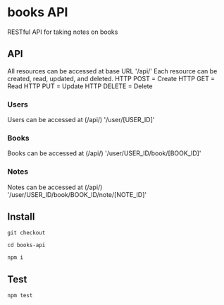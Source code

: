 # books API
RESTful API for taking notes on books

## API
All resources can be accessed at base URL '/api/'
Each resource can be created, read, updated, and deleted.
HTTP POST = Create
HTTP GET = Read
HTTP PUT = Update
HTTP DELETE = Delete
### Users
Users can be accessed at (/api/) '/user/[USER_ID]'

### Books
Books can be accessed at (/api/) '/user/USER_ID/book/[BOOK_ID]'

### Notes
Notes can be accessed at (/api/) '/user/USER_ID/book/BOOK_ID/note/[NOTE_ID]'

## Install

	git checkout

	cd books-api

	npm i

## Test

	npm test